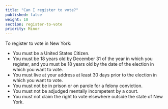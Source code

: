 ```yaml
---
title: "Can I register to vote?"
published: false
weight: 10
section: register-to-vote
priority: Minor
---
```

To register to vote in New York:
- You must be a United States Citizen.  
- You must be 18 years old by December 31 of the year in which you register, and you must be 18 years old by the date of the election in which you want to vote.  
- You must live at your address at least 30 days prior to the election in which you want to vote.  
- You must not be in prison or on parole for a felony conviction.  
- You must not be adjudged mentally incompetent by a court.  
- You must not claim the right to vote elsewhere outside the state of New York.  



